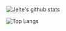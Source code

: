 ![Jelte's github stats](https://github-readme-stats.vercel.app/api?username=jeltemx&show_icons=true&theme=algolia)

![Top Langs](https://github-readme-stats.vercel.app/api/top-langs/?username=jeltemx&theme=algolia)
